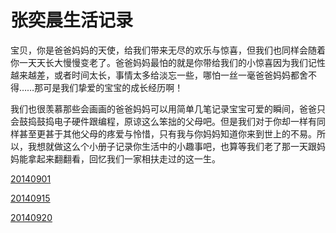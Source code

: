 # 张奕晨生活记录

宝贝，你是爸爸妈妈的天使，给我们带来无尽的欢乐与惊喜，但我们也同样会随着你一天天长大慢慢变老了。爸爸妈妈最怕的就是你带给我们的小惊喜因为我们记性越来越差，或者时间太长，事情太多给淡忘一些，哪怕一丝一毫爸爸妈妈都舍不得……那可是我们挚爱的宝宝的成长经历啊！

我们也很羡慕那些会画画的爸爸妈妈可以用简单几笔记录宝宝可爱的瞬间，爸爸只会鼓捣鼓捣电子硬件跟编程，原谅这么笨拙的父母吧。但是我们对于你却一样有同样甚至更甚于其他父母的疼爱与怜惜，只有我与你妈妈知道你来到世上的不易。所以，我想就做这么个小册子记录你生活中的小趣事吧，也算等我们老了那一天跟妈妈能拿起来翻翻看，回忆我们一家相扶走过的这一生。

[20140901](20140901.md)

[20140915](20140915.md)

[20140920](20140920.md)
